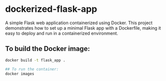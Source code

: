 # dockerized-flask-app
A simple Flask web application containerized using Docker. This project demonstrates how to set up a minimal Flask app with a Dockerfile, making it easy to deploy and run in a containerized environment.

## To build the Docker image:

```bash
docker build -t flask_app .

## To run the container:
docker images

